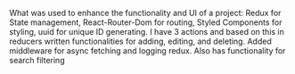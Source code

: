 What was used to enhance the functionality and UI of a project: Redux for State management, React-Router-Dom for routing, Styled Components for styling, uuid for unique ID generating. 
I have 3 actions and based on this in reducers written functionalities for adding, editing, and deleting. Added middleware for async fetching and logging redux. Also has functionality for search filtering

